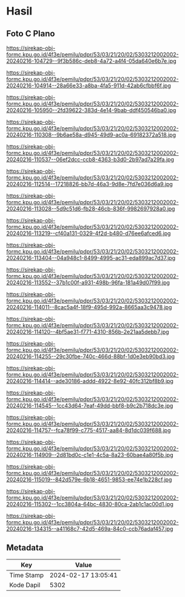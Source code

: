 # Hasil

## Foto C Plano

https://sirekap-obj-formc.kpu.go.id/4f3e/pemilu/pdpr/53/03/21/20/02/5303212002002-20240216-104729--9f3b586c-deb8-4a72-a4f4-05da640e6b7e.jpg

https://sirekap-obj-formc.kpu.go.id/4f3e/pemilu/pdpr/53/03/21/20/02/5303212002002-20240216-104914--28a66e33-a8ba-4fa5-911d-42ab6cfbbf6f.jpg

https://sirekap-obj-formc.kpu.go.id/4f3e/pemilu/pdpr/53/03/21/20/02/5303212002002-20240216-105950--2fd39622-383d-4e14-9bab-ddf450546ba0.jpg

https://sirekap-obj-formc.kpu.go.id/4f3e/pemilu/pdpr/53/03/21/20/02/5303212002002-20240216-110308--9b6ae58a-d945-49d9-ac0a-69182372a518.jpg

https://sirekap-obj-formc.kpu.go.id/4f3e/pemilu/pdpr/53/03/21/20/02/5303212002002-20240216-110537--06ef2dcc-ccb8-4363-b3d0-2b97ad7a29fa.jpg

https://sirekap-obj-formc.kpu.go.id/4f3e/pemilu/pdpr/53/03/21/20/02/5303212002002-20240216-112514--17218826-bb7d-46a3-9d8e-7fd7e036d6a9.jpg

https://sirekap-obj-formc.kpu.go.id/4f3e/pemilu/pdpr/53/03/21/20/02/5303212002002-20240216-113028--5d9c51d6-fb28-46cb-836f-9982697928a0.jpg

https://sirekap-obj-formc.kpu.go.id/4f3e/pemilu/pdpr/53/03/21/20/02/5303212002002-20240216-113219--cf40a131-0329-4f2d-b480-d76ee6afced6.jpg

https://sirekap-obj-formc.kpu.go.id/4f3e/pemilu/pdpr/53/03/21/20/02/5303212002002-20240216-113404--04a948c1-8499-4995-ac31-eda899ac7d37.jpg

https://sirekap-obj-formc.kpu.go.id/4f3e/pemilu/pdpr/53/03/21/20/02/5303212002002-20240216-113552--37b1c00f-a931-498b-96fa-181a49d07f99.jpg

https://sirekap-obj-formc.kpu.go.id/4f3e/pemilu/pdpr/53/03/21/20/02/5303212002002-20240216-114011--8cac5a4f-18f9-495d-992a-8665aa3c9478.jpg

https://sirekap-obj-formc.kpu.go.id/4f3e/pemilu/pdpr/53/03/21/20/02/5303212002002-20240216-114120--4bf5ae31-f771-4310-856b-2e21aa5debb7.jpg

https://sirekap-obj-formc.kpu.go.id/4f3e/pemilu/pdpr/53/03/21/20/02/5303212002002-20240216-114255--29c30fbe-740c-466d-88bf-1d0e3eb90bd3.jpg

https://sirekap-obj-formc.kpu.go.id/4f3e/pemilu/pdpr/53/03/21/20/02/5303212002002-20240216-114414--ade30186-addd-4922-8e92-40fc312bf8b9.jpg

https://sirekap-obj-formc.kpu.go.id/4f3e/pemilu/pdpr/53/03/21/20/02/5303212002002-20240216-114545--1cc43d64-7eaf-49dd-bbf8-b9c2b718dc3e.jpg

https://sirekap-obj-formc.kpu.go.id/4f3e/pemilu/pdpr/53/03/21/20/02/5303212002002-20240216-114757--fca78f99-c775-4517-aa84-8d1dc039f688.jpg

https://sirekap-obj-formc.kpu.go.id/4f3e/pemilu/pdpr/53/03/21/20/02/5303212002002-20240216-114909--2d81bd0c-c1e1-4c5a-8a23-60bae4a80f5b.jpg

https://sirekap-obj-formc.kpu.go.id/4f3e/pemilu/pdpr/53/03/21/20/02/5303212002002-20240216-115019--842d579e-6b18-4651-9853-ee74e1b228cf.jpg

https://sirekap-obj-formc.kpu.go.id/4f3e/pemilu/pdpr/53/03/21/20/02/5303212002002-20240216-115302--1cc3804a-64bc-4830-80ca-2ab1c1ac00d1.jpg

https://sirekap-obj-formc.kpu.go.id/4f3e/pemilu/pdpr/53/03/21/20/02/5303212002002-20240216-134315--a41168c7-42d5-469a-84c0-ccb76adaf457.jpg


## Metadata

| Key        | Value               |
| ---------- | ------------------- |
| Time Stamp | 2024-02-17 13:05:41 |
| Kode Dapil | 5302                |



